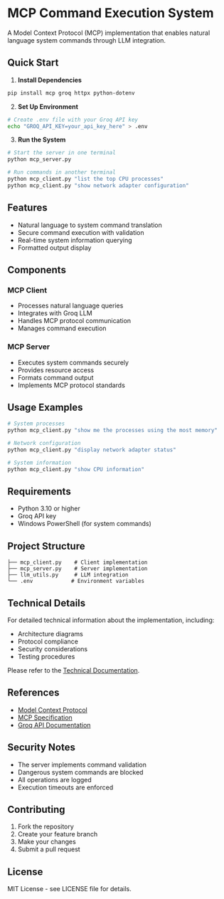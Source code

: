 # MCP Command Execution System

A Model Context Protocol (MCP) implementation that enables natural language system commands through LLM integration.

## Quick Start

1. **Install Dependencies**
```bash
pip install mcp groq httpx python-dotenv
```

2. **Set Up Environment**
```bash
# Create .env file with your Groq API key
echo "GROQ_API_KEY=your_api_key_here" > .env
```

3. **Run the System**
```bash
# Start the server in one terminal
python mcp_server.py

# Run commands in another terminal
python mcp_client.py "list the top CPU processes"
python mcp_client.py "show network adapter configuration"
```

## Features

- Natural language to system command translation
- Secure command execution with validation
- Real-time system information querying
- Formatted output display

## Components

### MCP Client
- Processes natural language queries
- Integrates with Groq LLM
- Handles MCP protocol communication
- Manages command execution

### MCP Server
- Executes system commands securely
- Provides resource access
- Formats command output
- Implements MCP protocol standards

## Usage Examples

```bash
# System processes
python mcp_client.py "show me the processes using the most memory"

# Network configuration
python mcp_client.py "display network adapter status"

# System information
python mcp_client.py "show CPU information"
```

## Requirements

- Python 3.10 or higher
- Groq API key
- Windows PowerShell (for system commands)

## Project Structure

```
├── mcp_client.py    # Client implementation
├── mcp_server.py    # Server implementation
├── llm_utils.py     # LLM integration
└── .env            # Environment variables
```

## Technical Details

For detailed technical information about the implementation, including:
- Architecture diagrams
- Protocol compliance
- Security considerations
- Testing procedures

Please refer to the [Technical Documentation](docs/TECHNICAL.md).

## References

- [Model Context Protocol](https://modelcontextprotocol.io)
- [MCP Specification](https://spec.modelcontextprotocol.io)
- [Groq API Documentation](https://docs.groq.com)

## Security Notes

- The server implements command validation
- Dangerous system commands are blocked
- All operations are logged
- Execution timeouts are enforced

## Contributing

1. Fork the repository
2. Create your feature branch
3. Make your changes
4. Submit a pull request

## License

MIT License - see LICENSE file for details.